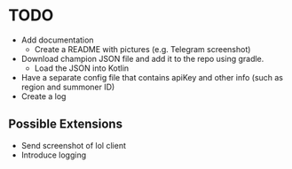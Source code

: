 # TODO

- Add documentation
    - Create a README with pictures (e.g. Telegram screenshot)
- Download champion JSON file and add it to the repo using gradle.
    - Load the JSON into Kotlin
- Have a separate config file that contains apiKey and other info (such as region and summoner ID)
- Create a log




## Possible Extensions
- Send screenshot of lol client
- Introduce logging